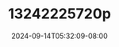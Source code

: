 --- 
title: "13242225720p"
description: "nonton   13242225720p     terbaru"
date: 2024-09-14T05:32:09-08:00
file_code: "u169l88a9k6j"
draft: false
cover: "g238d4gvlux1y3ox.jpg"
tags: ["indo", "bokep-indo", "bokep-viral", "bokep-ig"]
length: 194
fld_id: "1483117"
foldername: "Arachu update"
categories: ["Arachu update"]
views: 0
---